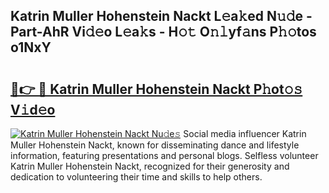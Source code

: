 ## Katrin Muller Hohenstein Nackt L𝚎a𝚔ed N𝚞𝚍e - Part-AhR Vi𝚍𝚎o L𝚎a𝚔s - H𝚘𝚝 O𝚗𝚕yf𝚊ns P𝚑𝚘tos o1NxY

# <h2><a href="http://kfc632.oniu.top/?m=Katrin+Muller+Hohenstein+Nackt">🔗👉 🔴 Katrin Muller Hohenstein Nackt P𝚑ot𝚘𝚜 V𝚒d𝚎o</a></h2>

[![Katrin Muller Hohenstein Nackt Nu𝚍e𝚜](https://i.imgur.com/0qMVB7G.gif)](http://kfc632.oniu.top/?m=Katrin+Muller+Hohenstein+Nackt)
Social media influencer Katrin Muller Hohenstein Nackt, known for disseminating dance and lifestyle information, featuring presentations and personal blogs. Selfless volunteer Katrin Muller Hohenstein Nackt, recognized for their generosity and dedication to volunteering their time and skills to help others.  
